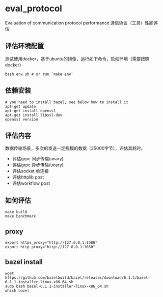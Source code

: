 # eval_protocol

Evaluation of communication protocol performance 
通信协议（工具）性能评估


## 评估环境配置

测试使用docker，基于ubuntu的镜像，运行如下命令，启动环境（需要按照docker）

```shell
bash env.sh # or run `make env`
```

##  依赖安装

```shell
# you need to install bazel, see below how to install it
apt-get update
apt-get install openssl
apt-get install libssl-dev
openssl version
```

## 评估内容

数据传输场景，多次的发送一定规模的数据（25000字节），评估其耗时。

- 评估grpc 同步传输(unary)
- 评估grpc 异步传输(unary)
- 评估socket 单连接
- 评估httplib post
- 评估workflow post

## 如何评估

```shell
make build
make benchmark
```

## proxy
```shell
export https_proxy="http://127.0.0.1:1080"
export http_proxy="http://127.0.0.1:1080"
```

## bazel install

```shell
wget  https://github.com/bazelbuild/bazel/releases/download/6.1.1/bazel-6.1.1-installer-linux-x86_64.sh
sudo bash bazel-6.1.1-installer-linux-x86_64.sh
which bazel
```